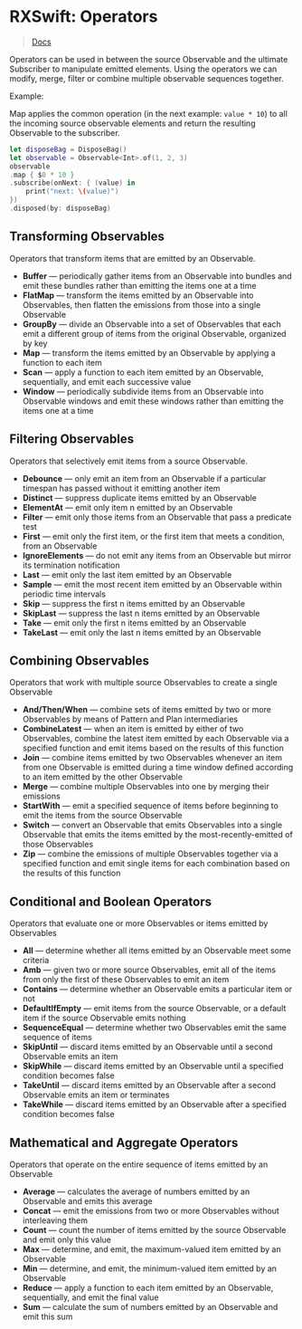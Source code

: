 # RXSwift: Operators

>[Docs](http://reactivex.io/documentation/operators.html)

Operators can be used in between the source Observable and the ultimate Subscriber to manipulate emitted elements. Using the operators we can modify, merge, filter or combine multiple observable sequences together.

Example:

Map applies the common operation (in the next example: `value * 10`) to all the incoming source observable elements and return the resulting Observable to the subscriber.

```swift
let disposeBag = DisposeBag()
let observable = Observable<Int>.of(1, 2, 3)
observable
.map { $0 * 10 }
.subscribe(onNext: { (value) in
    print("next: \(value)")
})
.disposed(by: disposeBag)
```

## Transforming Observables

Operators that transform items that are emitted by an Observable.

- **Buffer** — periodically gather items from an Observable into bundles and emit these bundles rather than emitting the items one at a time
- **FlatMap** — transform the items emitted by an Observable into Observables, then flatten the emissions from those into a single Observable
- **GroupBy** — divide an Observable into a set of Observables that each emit a different group of items from the original Observable, organized by key
- **Map** — transform the items emitted by an Observable by applying a function to each item
- **Scan** — apply a function to each item emitted by an Observable, sequentially, and emit each successive value
- **Window** — periodically subdivide items from an Observable into Observable windows and emit these windows rather than emitting the items one at a time

## Filtering Observables

Operators that selectively emit items from a source Observable.

- **Debounce** — only emit an item from an Observable if a particular timespan has passed without it emitting another item
- **Distinct** — suppress duplicate items emitted by an Observable
- **ElementAt** — emit only item n emitted by an Observable
- **Filter** — emit only those items from an Observable that pass a predicate test
- **First** — emit only the first item, or the first item that meets a condition, from an Observable
- **IgnoreElements** — do not emit any items from an Observable but mirror its termination notification
- **Last** — emit only the last item emitted by an Observable
- **Sample** — emit the most recent item emitted by an Observable within periodic time intervals
- **Skip** — suppress the first n items emitted by an Observable
- **SkipLast** — suppress the last n items emitted by an Observable
- **Take** — emit only the first n items emitted by an Observable
- **TakeLast** — emit only the last n items emitted by an Observable

## Combining Observables

Operators that work with multiple source Observables to create a single Observable

- **And/Then/When** — combine sets of items emitted by two or more Observables by means of Pattern and Plan intermediaries
- **CombineLatest** — when an item is emitted by either of two Observables, combine the latest item emitted by each Observable via a specified function and emit items based on the results of this function
- **Join** — combine items emitted by two Observables whenever an item from one Observable is emitted during a time window defined according to an item emitted by the other Observable
- **Merge** — combine multiple Observables into one by merging their emissions
- **StartWith** — emit a specified sequence of items before beginning to emit the items from the source Observable
- **Switch** — convert an Observable that emits Observables into a single Observable that emits the items emitted by the most-recently-emitted of those Observables
- **Zip** — combine the emissions of multiple Observables together via a specified function and emit single items for each combination based on the results of this function

## Conditional and Boolean Operators

Operators that evaluate one or more Observables or items emitted by Observables

- **All** — determine whether all items emitted by an Observable meet some criteria
- **Amb** — given two or more source Observables, emit all of the items from only the first of these Observables to emit an item
- **Contains** — determine whether an Observable emits a particular item or not
- **DefaultIfEmpty** — emit items from the source Observable, or a default item if the source Observable emits nothing
- **SequenceEqual** — determine whether two Observables emit the same sequence of items
- **SkipUntil** — discard items emitted by an Observable until a second Observable emits an item
- **SkipWhile** — discard items emitted by an Observable until a specified condition becomes false
- **TakeUntil** — discard items emitted by an Observable after a second Observable emits an item or terminates
- **TakeWhile** — discard items emitted by an Observable after a specified condition becomes false

## Mathematical and Aggregate Operators

Operators that operate on the entire sequence of items emitted by an Observable

- **Average** — calculates the average of numbers emitted by an Observable and emits this average
- **Concat** — emit the emissions from two or more Observables without interleaving them
- **Count** — count the number of items emitted by the source Observable and emit only this value
- **Max** — determine, and emit, the maximum-valued item emitted by an Observable
- **Min** — determine, and emit, the minimum-valued item emitted by an Observable
- **Reduce** — apply a function to each item emitted by an Observable, sequentially, and emit the final value
- **Sum** — calculate the sum of numbers emitted by an Observable and emit this sum
